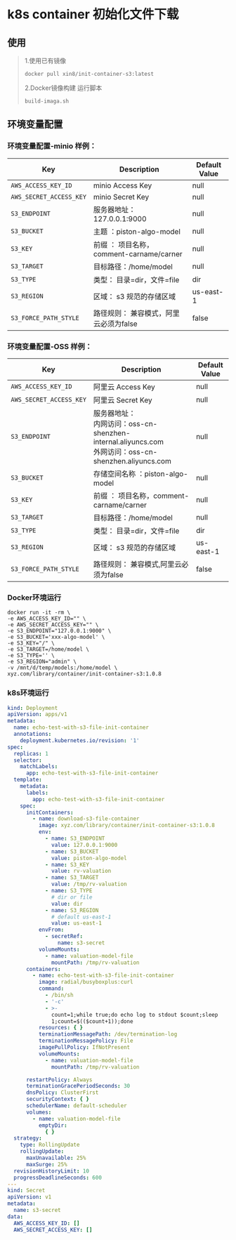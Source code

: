 # k8s container 初始化文件下载

## 使用
> 
> 1.使用已有镜像
> ```shell
> docker pull xin8/init-container-s3:latest
> ```
> 
> 2.Docker镜像构建
> 运行脚本
> ```shell
> build-imaga.sh
> ```
> 
## 环境变量配置
### 环境变量配置-minio 样例：

| Key                     | Description                      | Default Value |
|-------------------------|----------------------------------|---------------|
| `AWS_ACCESS_KEY_ID`     | minio Access Key                 | null          |
| `AWS_SECRET_ACCESS_KEY` | minio Secret Key                 | null          |
| `S3_ENDPOINT`           | 服务器地址：127.0.0.1:9000             | null          |
| `S3_BUCKET`             | 主题 ：piston-algo-model            | null          |
| `S3_KEY`                | 前缀 ： 项目名称，comment-carname/carner | null          |
| `S3_TARGET`             | 目标路径：/home/model                 | null          |
| `S3_TYPE`               | 类型： 目录=dir，文件=file               | dir           |
| `S3_REGION`             | 区域： s3 规范的存储区域                   | us-east-1     |
| `S3_FORCE_PATH_STYLE`   | 路径规则： 兼容模式，阿里云必须为false           | false         |

### 环境变量配置-OSS 样例：
| Key                     | Description                                                                               | Default Value |
|-------------------------|-------------------------------------------------------------------------------------------|---------------|
| `AWS_ACCESS_KEY_ID`     | 阿里云 Access Key                                                                            | null          |
| `AWS_SECRET_ACCESS_KEY` | 阿里云 Secret Key                                                                            | null          |
| `S3_ENDPOINT`           | 服务器地址：<br>内网访问：oss-cn-shenzhen-internal.aliyuncs.com<br>外网访问：oss-cn-shenzhen.aliyuncs.com | null          |
| `S3_BUCKET`             | 存储空间名称 ：piston-algo-model                                                                 | null          |
| `S3_KEY`                | 前缀 ： 项目名称，comment-carname/carner                                                          | null          |
| `S3_TARGET`             | 目标路径：/home/model                                                                          | null          |
| `S3_TYPE`               | 类型： 目录=dir，文件=file                                                                        | dir           |
| `S3_REGION`             | 区域： s3 规范的存储区域                                                                            | us-east-1     |
| `S3_FORCE_PATH_STYLE`   | 路径规则： 兼容模式,阿里云必须为false                                                                    | false         |

### Docker环境运行
```shell
docker run -it -rm \
-e AWS_ACCESS_KEY_ID="" \
-e AWS_SECRET_ACCESS_KEY="" \
-e S3_ENDPOINT="127.0.0.1:9000" \
-e S3_BUCKET='xxx-algo-model' \
-e S3_KEY="/" \
-e S3_TARGET=/home/model \
-e S3_TYPE='' \
-e S3_REGION="admin" \
-v /mnt/d/temp/models:/home/model \
xyz.com/library/container/init-container-s3:1.0.8
```

### k8s环境运行
```yaml
kind: Deployment
apiVersion: apps/v1
metadata:
  name: echo-test-with-s3-file-init-container
  annotations:
    deployment.kubernetes.io/revision: '1'
spec:
  replicas: 1
  selector:
    matchLabels:
      app: echo-test-with-s3-file-init-container
  template:
    metadata:
      labels:
        app: echo-test-with-s3-file-init-container
    spec:
      initContainers:
        - name: download-s3-file-container
          image: xyz.com/library/container/init-container-s3:1.0.8
          env:
            - name: S3_ENDPOINT
              value: 127.0.0.1:9000
            - name: S3_BUCKET
              value: piston-algo-model
            - name: S3_KEY
              value: rv-valuation
            - name: S3_TARGET
              value: /tmp/rv-valuation
            - name: S3_TYPE
              # dir or file
              value: dir
            - name: S3_REGION
              # default us-east-1
              value: us-east-1
          envFrom:
            - secretRef:
                name: s3-secret
          volumeMounts:
            - name: valuation-model-file
              mountPath: /tmp/rv-valuation
      containers:
        - name: echo-test-with-s3-file-init-container
          image: radial/busyboxplus:curl
          command:
            - /bin/sh
            - '-c'
            - >-
              count=1;while true;do echo log to stdout $count;sleep
              1;count=$(($count+1));done
          resources: { }
          terminationMessagePath: /dev/termination-log
          terminationMessagePolicy: File
          imagePullPolicy: IfNotPresent
          volumeMounts:
            - name: valuation-model-file
              mountPath: /tmp/rv-valuation

      restartPolicy: Always
      terminationGracePeriodSeconds: 30
      dnsPolicy: ClusterFirst
      securityContext: { }
      schedulerName: default-scheduler
      volumes:
        - name: valuation-model-file
          emptyDir:
            { }
  strategy:
    type: RollingUpdate
    rollingUpdate:
      maxUnavailable: 25%
      maxSurge: 25%
  revisionHistoryLimit: 10
  progressDeadlineSeconds: 600
---
kind: Secret
apiVersion: v1
metadata:
  name: s3-secret
data:
  AWS_ACCESS_KEY_ID: []
  AWS_SECRET_ACCESS_KEY: []
```
